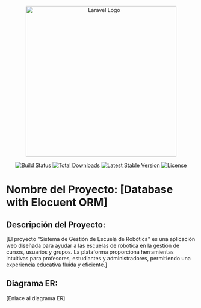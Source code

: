 <p align="center"><a href="https://laravel.com" target="_blank"><img src="https://raw.githubusercontent.com/laravel/art/master/logo-lockup/5%20SVG/2%20CMYK/1%20Full%20Color/laravel-logolockup-cmyk-red.svg" width="400" alt="Laravel Logo"></a></p>

<p align="center">
<a href="https://github.com/laravel/framework/actions"><img src="https://github.com/laravel/framework/workflows/tests/badge.svg" alt="Build Status"></a>
<a href="https://packagist.org/packages/laravel/framework"><img src="https://img.shields.io/packagist/dt/laravel/framework" alt="Total Downloads"></a>
<a href="https://packagist.org/packages/laravel/framework"><img src="https://img.shields.io/packagist/v/laravel/framework" alt="Latest Stable Version"></a>
<a href="https://packagist.org/packages/laravel/framework"><img src="https://img.shields.io/packagist/l/laravel/framework" alt="License"></a>
</p>

# Nombre del Proyecto: [Database with Elocuent ORM]

## Descripción del Proyecto:
[El proyecto "Sistema de Gestión de Escuela de Robótica" es una aplicación web diseñada para ayudar a las escuelas de robótica en la gestión de cursos, usuarios y grupos. La plataforma proporciona herramientas intuitivas para profesores, estudiantes y administradores, permitiendo una experiencia educativa fluida y eficiente.]

## Diagrama ER:
[Enlace al diagrama ER]

